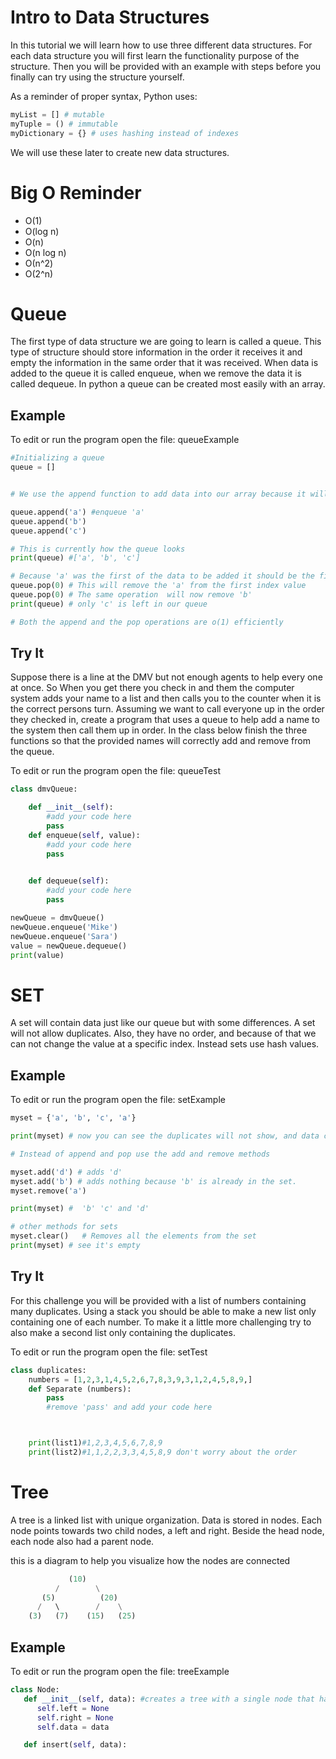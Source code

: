 # Intro to Data Structures

In this tutorial we will learn how to use three different data structures. 
For each data structure you will first learn the functionality purpose of the structure.
Then you will be provided with an example with steps before you finally can try using the structure yourself.

As a reminder of proper syntax, Python uses:
```python
myList = [] # mutable
myTuple = () # immutable
myDictionary = {} # uses hashing instead of indexes
```


We will use these later to create new data structures.

# Big O Reminder

* O(1) 
* O(log n)
* O(n)
* O(n log n)
* Ο(n^2)
* O(2^n)



# Queue 


The first type of data structure we are going to learn is called a queue.
This type of structure should store information in the order it receives it and empty the information in the same order that it was received.
When data is added to the queue it is called enqueue, when we remove the data it is called dequeue.
In python a queue can be created most easily with an array.


## Example
To edit or run the program open the file: queueExample
``` Python
#Initializing a queue
queue = [] 


# We use the append function to add data into our array because it will automatically find the next available index value

queue.append('a') #enqueue 'a'
queue.append('b')
queue.append('c')

# This is currently how the queue looks
print(queue) #['a', 'b', 'c']

# Because 'a' was the first of the data to be added it should be the first to leave
queue.pop(0) # This will remove the 'a' from the first index value
queue.pop(0) # The same operation  will now remove 'b'
print(queue) # only 'c' is left in our queue

# Both the append and the pop operations are o(1) efficiently
```
## Try It
Suppose there is a line at the DMV but not enough agents to help every one at once. So When you get there you check in and them the computer system adds your name to a list and then calls you to the counter when it is the correct persons turn. Assuming we want to call everyone up in the order they checked in, create a program that uses a queue to help add a name to the system then call them up in order. In the class below finish the three functions so that the provided names will correctly add and remove from the queue. 

To edit or run the program open the file: queueTest
```python
class dmvQueue:

    def __init__(self):
        #add your code here
        pass
    def enqueue(self, value):
        #add your code here
        pass
        

    def dequeue(self):
        #add your code here
        pass

newQueue = dmvQueue()
newQueue.enqueue('Mike')
newQueue.enqueue('Sara')
value = newQueue.dequeue()
print(value)
```
# SET 

A set will contain data just like our queue but with some differences.
A set will not allow duplicates. Also, they have no order, and because of 
that we can not change the value at a specific index. Instead sets use hash values.

## Example
To edit or run the program open the file: setExample
``` python
myset = {'a', 'b', 'c', 'a'}

print(myset) # now you can see the duplicates will not show, and data can be in any order

# Instead of append and pop use the add and remove methods

myset.add('d') # adds 'd'
myset.add('b') # adds nothing because 'b' is already in the set. 
myset.remove('a')

print(myset) #  'b' 'c' and 'd'

# other methods for sets
myset.clear()	# Removes all the elements from the set
print(myset) # see it's empty
```
## Try It

For this challenge you will be provided with a list of numbers containing many duplicates. Using a stack you should be able to make a new list only containing one of each number. To make it a little more challenging try to also make a second list only containing the duplicates. 

To edit or run the program open the file: setTest
```python
class duplicates:
    numbers = [1,2,3,1,4,5,2,6,7,8,3,9,3,1,2,4,5,8,9,]
    def Separate (numbers):
        pass
        #remove 'pass' and add your code here



    print(list1)#1,2,3,4,5,6,7,8,9
    print(list2)#1,1,2,2,3,3,4,5,8,9 don't worry about the order
```


# Tree


A tree is a linked list with unique organization. Data is stored in nodes. 
Each node points towards two child nodes, a left and right. Beside the head node, each node also had a parent node.

this is a diagram to help you visualize how the nodes are connected
```python
             (10)
          /        \
       (5)          (20)
      /   \        /    \
    (3)   (7)    (15)   (25)
```
## Example
To edit or run the program open the file: treeExample
```python
class Node:
   def __init__(self, data): #creates a tree with a single node that has empty children nodes. 
      self.left = None
      self.right = None
      self.data = data

   def insert(self, data):

```
